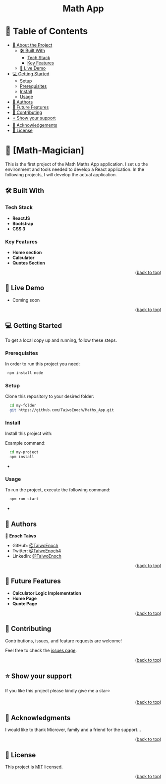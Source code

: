 <a name="readme-top"></a>

<div align="center">

  <h1><b>Math App</b></h1>

</div>

<!-- TABLE OF CONTENTS -->

# 📗 Table of Contents

- [📖 About the Project](#about-project)
  - [🛠 Built With](#built-with)
    - [Tech Stack](#tech-stack)
    - [Key Features](#key-features)
  - [🚀 Live Demo](#live-demo)
- [💻 Getting Started](#getting-started)
  - [Setup](#setup)
  - [Prerequisites](#prerequisites)
  - [Install](#install)
  - [Usage](#usage)
- [👥 Authors](#authors)
- [🔭 Future Features](#future-features)
- [🤝 Contributing](#contributing)
- [⭐️ Show your support](#support)
- [🙏 Acknowledgements](#acknowledgements)
- [📝 License](#license)

<!-- PROJECT DESCRIPTION -->

# 📖 [Math-Magician] <a name="about-project"></a>

This is the first project of the Math Maths App application. I set up the environment and tools needed to develop a React application. In the following projects, I will develop the actual application.

## 🛠 Built With <a name="built-with"></a>

### Tech Stack <a name="tech-stack"></a>

- **ReactJS**
- **Bootstrap**
- **CSS 3**

<!-- Features -->

### Key Features <a name="key-features"></a>

- **Home section**
- **Calculator**
- **Quotes Section**

<p align="right">(<a href="#readme-top">back to top</a>)</p>

<!-- LIVE DEMO -->

## 🚀 Live Demo <a name="live-demo"></a>

- Coming soon

<p align="right">(<a href="#readme-top">back to top</a>)</p>

<!-- GETTING STARTED -->

## 💻 Getting Started <a name="getting-started"></a>

To get a local copy up and running, follow these steps.

### Prerequisites

In order to run this project you need:

```sh
 npm install node
```

### Setup

Clone this repository to your desired folder:

```sh
  cd my-folder
  git https://github.com/TaiwoEnoch/Maths_App.git
```

### Install

Install this project with:

Example command:

```sh
  cd my-project
  npm install
```

-

### Usage

To run the project, execute the following command:

```sh
  npm run start
```

-

<!-- AUTHORS -->

## 👥 Authors <a name="authors"></a>

👤 **Enoch Taiwo**

- GitHub: [@TaiwoEnoch](https://github.com/TaiwoEnoch)
- Twitter: [@TaiwoEnoch4](https://twitter.com/taiwoenoch4)
- LinkedIn: [@TaiwoEnoch](https://linkedin.com/in/https://www.linkedin.com/in/taiwo-enoch-b88550222/)

<p align="right">(<a href="#readme-top">back to top</a>)</p>

<!-- FUTURE FEATURES -->

## 🔭 Future Features <a name="future-features"></a>

- **Calculator Logic Implementation**
- **Home Page**
- **Quote Page**

<p align="right">(<a href="#readme-top">back to top</a>)</p>

<!-- CONTRIBUTING -->

## 🤝 Contributing <a name="contributing"></a>

Contributions, issues, and feature requests are welcome!

Feel free to check the [issues page](../../issues/).

<p align="right">(<a href="#readme-top">back to top</a>)</p>

<!-- SUPPORT -->

## ⭐️ Show your support <a name="support"></a>

If you like this project please kindly give me a star⭐

<p align="right">(<a href="#readme-top">back to top</a>)</p>

<!-- ACKNOWLEDGEMENTS -->

## 🙏 Acknowledgments <a name="acknowledgements"></a>

I would like to thank Microver, family and a friend for the support...

<p align="right">(<a href="#readme-top">back to top</a>)</p>

<!-- LICENSE -->

## 📝 License <a name="license"></a>

This project is [MIT](./LICENSE) licensed.

<p align="right">(<a href="#readme-top">back to top</a>)</p>
